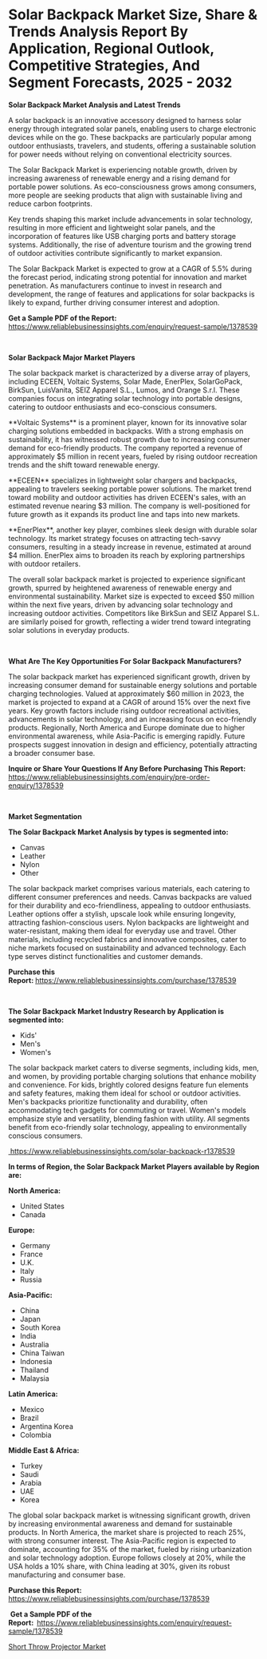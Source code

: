 <p><h1>Solar Backpack Market Size, Share & Trends Analysis Report By Application, Regional Outlook, Competitive Strategies, And Segment Forecasts, 2025 - 2032</h1></p><p><strong>Solar Backpack Market Analysis and Latest Trends</strong></p>
<p><p>A solar backpack is an innovative accessory designed to harness solar energy through integrated solar panels, enabling users to charge electronic devices while on the go. These backpacks are particularly popular among outdoor enthusiasts, travelers, and students, offering a sustainable solution for power needs without relying on conventional electricity sources.</p><p>The Solar Backpack Market is experiencing notable growth, driven by increasing awareness of renewable energy and a rising demand for portable power solutions. As eco-consciousness grows among consumers, more people are seeking products that align with sustainable living and reduce carbon footprints. </p><p>Key trends shaping this market include advancements in solar technology, resulting in more efficient and lightweight solar panels, and the incorporation of features like USB charging ports and battery storage systems. Additionally, the rise of adventure tourism and the growing trend of outdoor activities contribute significantly to market expansion. </p><p>The Solar Backpack Market is expected to grow at a CAGR of 5.5% during the forecast period, indicating strong potential for innovation and market penetration. As manufacturers continue to invest in research and development, the range of features and applications for solar backpacks is likely to expand, further driving consumer interest and adoption.</p></p>
<p><strong>Get a Sample PDF of the Report:&nbsp;</strong> <a href="https://www.reliablebusinessinsights.com/enquiry/request-sample/1378539?utm_campaign=1117&utm_medium=2&utm_source=Github&utm_content=ia&utm_term=05022025&utm_id=solar-backpack">https://www.reliablebusinessinsights.com/enquiry/request-sample/1378539</a></p>
<p>&nbsp;</p>
<p><strong>Solar Backpack Major Market Players</strong></p>
<p><p>The solar backpack market is characterized by a diverse array of players, including ECEEN, Voltaic Systems, Solar Made, EnerPlex, SolarGoPack, BirkSun, LuisVanita, SEIZ Apparel S.L., Lumos, and Orange S.r.l. These companies focus on integrating solar technology into portable designs, catering to outdoor enthusiasts and eco-conscious consumers.</p><p>**Voltaic Systems** is a prominent player, known for its innovative solar charging solutions embedded in backpacks. With a strong emphasis on sustainability, it has witnessed robust growth due to increasing consumer demand for eco-friendly products. The company reported a revenue of approximately $5 million in recent years, fueled by rising outdoor recreation trends and the shift toward renewable energy.</p><p>**ECEEN** specializes in lightweight solar chargers and backpacks, appealing to travelers seeking portable power solutions. The market trend toward mobility and outdoor activities has driven ECEEN's sales, with an estimated revenue nearing $3 million. The company is well-positioned for future growth as it expands its product line and taps into new markets.</p><p>**EnerPlex**, another key player, combines sleek design with durable solar technology. Its market strategy focuses on attracting tech-savvy consumers, resulting in a steady increase in revenue, estimated at around $4 million. EnerPlex aims to broaden its reach by exploring partnerships with outdoor retailers.</p><p>The overall solar backpack market is projected to experience significant growth, spurred by heightened awareness of renewable energy and environmental sustainability. Market size is expected to exceed $50 million within the next five years, driven by advancing solar technology and increasing outdoor activities. Competitors like BirkSun and SEIZ Apparel S.L. are similarly poised for growth, reflecting a wider trend toward integrating solar solutions in everyday products.</p></p>
<p>&nbsp;</p>
<p><strong>What Are The Key Opportunities For Solar Backpack Manufacturers?</strong></p>
<p><p>The solar backpack market has experienced significant growth, driven by increasing consumer demand for sustainable energy solutions and portable charging technologies. Valued at approximately $60 million in 2023, the market is projected to expand at a CAGR of around 15% over the next five years. Key growth factors include rising outdoor recreational activities, advancements in solar technology, and an increasing focus on eco-friendly products. Regionally, North America and Europe dominate due to higher environmental awareness, while Asia-Pacific is emerging rapidly. Future prospects suggest innovation in design and efficiency, potentially attracting a broader consumer base.</p></p>
<p><strong>Inquire or Share Your Questions If Any Before Purchasing This Report:</strong> <a href="https://www.reliablebusinessinsights.com/enquiry/pre-order-enquiry/1378539?utm_campaign=1117&utm_medium=2&utm_source=Github&utm_content=ia&utm_term=05022025&utm_id=solar-backpack">https://www.reliablebusinessinsights.com/enquiry/pre-order-enquiry/1378539</a></p>
<p>&nbsp;</p>
<p><strong>Market Segmentation</strong></p>
<p><strong>The Solar Backpack Market Analysis by types is segmented into:</strong></p>
<p><ul><li>Canvas</li><li>Leather</li><li>Nylon</li><li>Other</li></ul></p>
<p><p>The solar backpack market comprises various materials, each catering to different consumer preferences and needs. Canvas backpacks are valued for their durability and eco-friendliness, appealing to outdoor enthusiasts. Leather options offer a stylish, upscale look while ensuring longevity, attracting fashion-conscious users. Nylon backpacks are lightweight and water-resistant, making them ideal for everyday use and travel. Other materials, including recycled fabrics and innovative composites, cater to niche markets focused on sustainability and advanced technology. Each type serves distinct functionalities and customer demands.</p></p>
<p><strong>Purchase this Report:&nbsp;</strong><a href="https://www.reliablebusinessinsights.com/purchase/1378539?utm_campaign=1117&utm_medium=2&utm_source=Github&utm_content=ia&utm_term=05022025&utm_id=solar-backpack">https://www.reliablebusinessinsights.com/purchase/1378539</a></p>
<p>&nbsp;</p>
<p><strong>The Solar Backpack Market Industry Research by Application is segmented into:</strong></p>
<p><ul><li>Kids'</li><li>Men's</li><li>Women's</li></ul></p>
<p><p>The solar backpack market caters to diverse segments, including kids, men, and women, by providing portable charging solutions that enhance mobility and convenience. For kids, brightly colored designs feature fun elements and safety features, making them ideal for school or outdoor activities. Men's backpacks prioritize functionality and durability, often accommodating tech gadgets for commuting or travel. Women's models emphasize style and versatility, blending fashion with utility. All segments benefit from eco-friendly solar technology, appealing to environmentally conscious consumers.</p></p>
<p><a href="https://www.reliablebusinessinsights.com/solar-backpack-r1378539?utm_campaign=1117&utm_medium=2&utm_source=Github&utm_content=ia&utm_term=05022025&utm_id=solar-backpack">&nbsp;https://www.reliablebusinessinsights.com/solar-backpack-r1378539</a></p>
<p><strong>In terms of Region, the Solar Backpack Market Players available by Region are:</strong></p>
<p>
    <p> <strong> North America: </strong>
        <ul>
            <li>United States</li>
            <li>Canada</li>
        </ul>
        </p> 
    <p> <strong> Europe: </strong>
        <ul>
            <li>Germany</li>
            <li>France</li>
            <li>U.K.</li>
            <li>Italy</li>
            <li>Russia</li>
        </ul>
        </p> 
    <p> <strong> Asia-Pacific: </strong>
        <ul>
            <li>China</li>
            <li>Japan</li>
            <li>South Korea</li>
            <li>India</li>
            <li>Australia</li>
            <li>China Taiwan</li>
            <li>Indonesia</li>
            <li>Thailand</li>
            <li>Malaysia</li>
        </ul>
        </p> 
    <p> <strong> Latin America: </strong>
        <ul>
            <li>Mexico</li>
            <li>Brazil</li>
            <li>Argentina Korea</li>
            <li>Colombia</li>
        </ul>
        </p> 
    <p> <strong> Middle East & Africa: </strong>
        <ul>
            <li>Turkey</li>
            <li>Saudi</li>
            <li>Arabia</li>
            <li>UAE</li>
            <li>Korea</li>
        </ul>
    </p>
    </p>
<p><p>The global solar backpack market is witnessing significant growth, driven by increasing environmental awareness and demand for sustainable products. In North America, the market share is projected to reach 25%, with strong consumer interest. The Asia-Pacific region is expected to dominate, accounting for 35% of the market, fueled by rising urbanization and solar technology adoption. Europe follows closely at 20%, while the USA holds a 10% share, with China leading at 30%, given its robust manufacturing and consumer base.</p></p>
<p><strong>Purchase this Report: </strong><a href="https://www.reliablebusinessinsights.com/purchase/1378539?utm_campaign=1117&utm_medium=2&utm_source=Github&utm_content=ia&utm_term=05022025&utm_id=solar-backpack">https://www.reliablebusinessinsights.com/purchase/1378539</a></p>
<p>&nbsp;<strong>Get a Sample PDF of the Report:&nbsp;&nbsp;</strong><a href="https://www.reliablebusinessinsights.com/enquiry/request-sample/1378539?utm_campaign=1117&utm_medium=2&utm_source=Github&utm_content=ia&utm_term=05022025&utm_id=solar-backpack">https://www.reliablebusinessinsights.com/enquiry/request-sample/1378539</a></p>
<p><strong></strong></p>
<p><p><a href="https://github.com/indrystar/Market-Research-Report-List-5/blob/main/short-throw-projector-market.md?utm_campaign=1117&utm_medium=2&utm_source=Github&utm_content=ia&utm_term=05022025&utm_id=solar-backpack">Short Throw Projector Market</a></p></p>